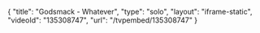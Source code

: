 {
    "title": "Godsmack - Whatever",
    "type": "solo",
    "layout": "iframe-static",
    "videoId": "135308747",
    "url": "\/tvpembed\/135308747"
}